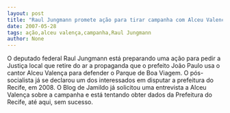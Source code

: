 ```yaml
---
layout: post
title: "Raul Jungmann promete ação para tirar campanha com Alceu Valença do ar"
date: 2007-05-28
tags: ação,alceu valença,campanha,Raul Jungmann
author: None
---
```

O deputado federal Raul Jungmann est&aacute; preparando uma a&ccedil;&atilde;o para pedir a Justi&ccedil;a local que retire do ar a propaganda que o prefeito Jo&atilde;o Paulo usa o cantor Alceu Valen&ccedil;a para defender o Parque de Boa Viagem.
O p&oacute;s-socialista j&aacute; se declarou um dos interessados em disputar a prefeitura do Recife, em 2008.
O Blog de Jamildo j&aacute; solicitou uma entrevista a Alceu Valen&ccedil;a sobre a campanha e est&aacute; tentando obter dados da Prefeitura do Recife, at&eacute; aqui, sem sucesso. 